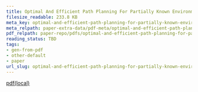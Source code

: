 ```yaml
---
title: Optimal And Efficient Path Planning For Partially Known Environments
filesize_readable: 233.8 KB
meta_key: optimal-and-efficient-path-planning-for-partially-known-environments
meta_relpath: paper-extra-data/pdf-meta/optimal-and-efficient-path-planning-for-partially-known-environments.yaml
pdf_relpath: paper-repo/pdfs/optimal-and-efficient-path-planning-for-partially-known-environments.pdf
reading_status: TBD
tags:
- gen-from-pdf
- other-default
- paper
url_slug: optimal-and-efficient-path-planning-for-partially-known-environments
---
```


[pdf(local)](../../paper-repo/pdfs/optimal-and-efficient-path-planning-for-partially-known-environments.pdf)
